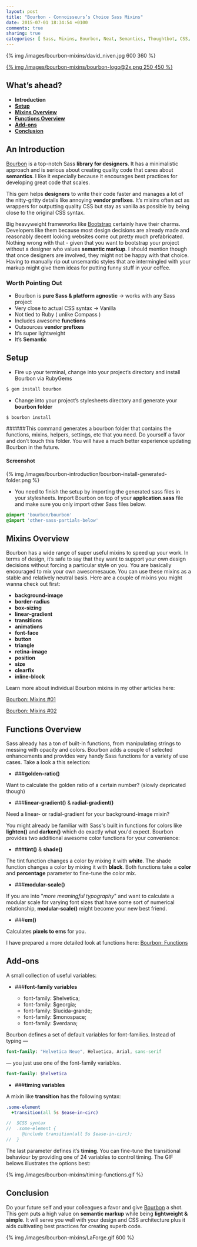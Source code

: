 ```yaml
---
layout: post
title: "Bourbon - Connoisseurs’s Choice Sass Mixins" 
date: 2015-07-01 18:34:54 +0100
comments: true
sharing: true
categories: [ Sass, Mixins, Bourbon, Neat, Semantics, Thoughtbot, CSS, Design ] 
---
```


{% img /images/bourbon-mixins/david_niven.jpg 600 360  %}

[{% img /images/bourbon-mixins/bourbon-logo@2x.png  250 450 %}](http://bourbon.io/)

## What’s ahead?

+ **Introduction**
+ [**Setup**](#setup)
+ [**Mixins Overview**](#mixins)
+ [**Functions Overview**](#functions)
+ [**Add-ons**](#addons)
+ [**Conclusion**](#conclusion)

## An Introduction

[Bourbon](http://bourbon.io) is a top-notch Sass **library for designers**. It has a minimalistic approach and is serious about creating quality code that cares about **semantics**. I like it especially because it encourages best practices for developing great code that scales.

This gem helps **designers** to write their code faster and manages a lot of the nitty-gritty details like annoying **vendor prefixes**. It’s mixins often act as wrappers for outputting quality CSS but stay as vanilla as possible by being close to the original CSS syntax. 

<!--more-->

Big heavyweight frameworks like [Bootstrap](http://getbootstrap.com) certainly have their charms. Developers like them because most design decisions are already made and reasonably decent looking websites come out pretty much prefabricated. Nothing wrong with that - given that you want to bootstrap your project without a designer who values **semantic markup**. I should mention though that once designers are involved, they might not be happy with that choice. Having to manually rip out unsemantic styles that are intermingled with your markup might give them ideas for putting funny stuff in your coffee.

### Worth Pointing Out

+ Bourbon is **pure Sass & platform agnostic** -> works with any Sass project 
+ Very close to actual CSS syntax -> Vanilla
+ Not tied to Ruby ( unlike Compass )
+ Includes awesome **functions**
+ Outsources **vendor prefixes**
+ It’s super lightweight
+ It’s **Semantic**

## <a name='setup'></a>Setup

+ Fire up your terminal, change into your project’s directory and install Bourbon via RubyGems

``` bash Terminal
$ gem install bourbon
```

+ Change into your project’s stylesheets directory and generate your **bourbon folder**

``` bash Terminal
$ bourbon install
```

######This command generates a bourbon folder that contains the functions, mixins, helpers, settings, etc that you need. Do yourself a favor and don’t touch this folder. You will have a much better experience updating Bourbon in the future.

#### Screenshot                                                                               

{% img /images/bourbon-introduction/bourbon-install-generated-folder.png %} 

+ You need to finish the setup by importing the generated sass files in your stylesheets. Import Bourbon on top of your **application.sass** file and make sure you only import other Sass files below.

```sass application.sass
@import 'bourbon/bourbon'
@import 'other-sass-partials-below'
```

## <a name='mixins'></a>Mixins Overview

Bourbon has a wide range of super useful mixins to speed up your work. In terms of design, it’s safe to say that they want to support your own design decisions without forcing a particular style on you. You are basically encouraged to mix your own awesomesauce. You can use these mixins as a stable and relatively neutral basis.
Here are a couple of mixins you might wanna check out first:

+ **background-image**
+ **border-radius**
+ **box-sizing**
+ **linear-gradient**
+ **transitions**
+ **animations**
+ **font-face**
+ **button**
+ **triangle**
+ **retina-image**
+ **position**
+ **size**
+ **clearfix**
+ **inline-block**

Learn more about individual Bourbon mixins in my other articles here: 

<a href="{{ root_url }}/blog/2014/01/17/bourbon-mixins/">Bourbon: Mixins #01</a>

<a href="{{ root_url }}/blog/2014/01/27/bourbon-mixins-02/">Bourbon: Mixins #02</a>

## <a name='functions'></a>Functions Overview

Sass already has a ton of built-in functions, from manipulating strings to messing with opacity and colors. Bourbon adds a couple of selected enhancements and provides very handy Sass functions for a variety of use cases. Take a look a this selection:
 
+ ###**golden-ratio()**

Want to calculate the golden ratio of a certain number? (slowly depricated though)

+ ###**linear-gradient()** & **radial-gradient()** 

Need a linear- or radial-gradient for your background-image mixin?


You might already be familiar with Sass's built in functions for colors like **lighten()** and **darken()** which do exactly what you'd expect.
Bourbon provides two additional awesome color functions for your convenience:

+ ###**tint()** & **shade()**

The tint function changes a color by mixing it with **white**.
The shade function changes a color by mixing it with **black**.
Both functions take a **color** and **percentage** parameter to fine-tune the color mix.

+ ###**modular-scale()**

If you are into "*more meaningful typography*" and want to calculate a modular scale for varying font sizes that have some sort of numerical relationship, **modular-scale()** might become your new best friend.

+ ###**em()**

Calculates **pixels to ems** for you.

I have prepared a more detailed look at functions here: 
<a href="{{ root_url }}/blog/2014/01/29/bourbon-functions/">Bourbon: Functions</a>

## <a name='addons'></a>Add-ons

A small collection of useful variables:

+ ###**font-family variables**

  + font-family: $helvetica;
  + font-family: $georgia;
  + font-family: $lucida-grande;
  + font-family: $monospace;
  + font-family: $verdana;

Bourbon defines a set of default variables for font-families.
Instead of typing —

``` sass traditional way of defining fonts
font-family: "Helvetica Neue", Helvetica, Arial, sans-serif
```

— you just use one of the font-family variables.

``` sass font-family variable
font-family: $helvetica
```

+ ###**timing variables**

A mixin like **transition** has the following syntax:

``` sass
.some-element
  +transition(all 5s $ease-in-circ)

//  SCSS syntax
//  .some-element {
      @include transition(all 5s $ease-in-circ);
//  }
```

The last parameter defines it’s **timing**. You can fine-tune the transitional behaviour by providing one of 24 variables to control timing. The GIF belows illustrates the options best:

{% img /images/bourbon-mixins/timing-functions.gif %}

## <a name='conclusion'></a>Conclusion

Do your future self and your colleagues a favor and give [Bourbon](http://bourbon.io) a shot. This gem puts a high value on **semantic markup** while being **lightweight & simple**. It will serve you well with your design and CSS architecture plus it aids cultivating best practices for creating superb code. 

{% img /images/bourbon-mixins/LaForge.gif 600 %}
